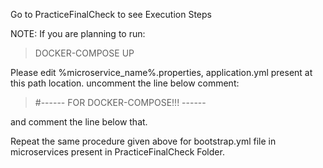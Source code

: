 Go to PracticeFinalCheck to see Execution Steps

NOTE: If you are planning to run:
> DOCKER-COMPOSE UP

Please edit %microservice_name%.properties, application.yml present at this path location.
uncomment the line below comment:
> #------ FOR DOCKER-COMPOSE!!! ------

and comment the line below that.

Repeat the same procedure given above for bootstrap.yml file in microservices present in PracticeFinalCheck Folder.
